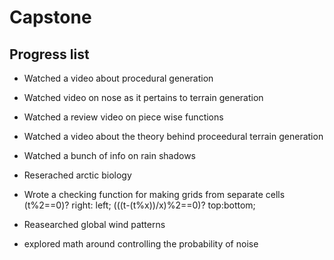 # Capstone

## Progress list
* Watched a video about procedural generation
* Watched video on nose as it pertains to terrain generation
* Watched a review video on piece wise functions
* Watched a video about the theory behind proceedural terrain generation

* Watched a bunch of info on rain shadows
* Reserached arctic biology
* Wrote a checking function for making grids from separate cells (t%2==0)? right: left; (((t-(t%x))/x)%2==0)? top:bottom;
* Reasearched global wind patterns
* explored math around controlling the probability of noise